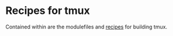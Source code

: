 # Recipes for tmux

Contained within are the modulefiles and [recipes](recipes/) for building tmux. 
